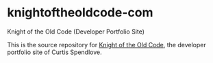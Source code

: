 # knightoftheoldcode-com

Knight of the Old Code (Developer Portfolio Site)

This is the source repository for [Knight of the Old Code](https://knightoftheoldcode.com), the developer portfolio site of Curtis Spendlove.

